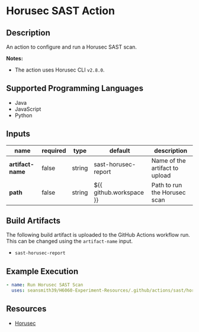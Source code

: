 # Horusec SAST Action

## Description

An action to configure and run a Horusec SAST scan.

**Notes:**
- The action uses Horusec CLI `v2.8.0`.

## Supported Programming Languages

- Java
- JavaScript
- Python

## Inputs

| name              | required | type   | default                 | description                    |
|-------------------|----------|--------|-------------------------|--------------------------------|
| **artifact-name** | false    | string | sast-horusec-report     | Name of the artifact to upload |
| **path**          | false    | string | ${{ github.workspace }} | Path to run the Horusec scan   |

## Build Artifacts

The following build artifact is uploaded to the GitHub Actions workflow run. This can be changed using the `artifact-name` input.
- `sast-horusec-report`

## Example Execution

```yaml
- name: Run Horusec SAST Scan
  uses: seansmith39/H6060-Experiment-Resources/.github/actions/sast/horusec@main
```

## Resources

- [Horusec](https://horusec.io/)
